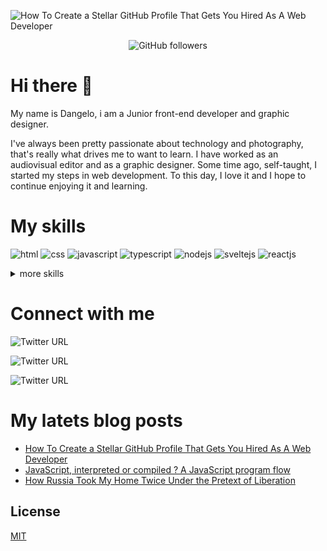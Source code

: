 ![How To Create a Stellar GitHub Profile That Gets You Hired As A Web Developer](https://res.cloudinary.com/sapper-heroku-test/image/upload/v1647894169/test/gh-reame-header_wwagww.png)

<div align="center">

![GitHub followers](https://img.shields.io/github/followers/dangelomedinag?logo=github)

</div>

# Hi there 👋

My name is Dangelo, i am a Junior front-end developer and graphic designer.

I've always been pretty passionate about technology and photography, that's really what drives me to want to learn. I have worked as an audiovisual editor and as a graphic designer. Some time ago, self-taught, I started my steps in web development. To this day, I love it and I hope to continue enjoying it and learning.

# My skills

![html](https://img.shields.io/static/v1?label=web&message=html&color=orange)
![css](https://img.shields.io/static/v1?label=web&message=css&color=yellow)
![javascript](https://img.shields.io/static/v1?label=web&message=javascript&color=yellow)
![typescript](https://img.shields.io/static/v1?label=code&message=typescript&color=yellow)
![nodejs](https://img.shields.io/static/v1?label=code&message=nodejs&color=green)
![sveltejs](https://img.shields.io/static/v1?label=framework&message=sveltejs&color=orange)
![reactjs](https://img.shields.io/static/v1?label=framework&message=reactjs&color=blue)

<details>
<summary>more skills</summary>
<p>

#### Take a look at my latest projects.

```js
const projects = ['https://magacine.vercel.app'];
```

</p></details>

# Connect with me

![Twitter URL](https://img.shields.io/twitter/url?color=black&label=dangelomedinag&style=social&url=https://twitter.com/dangelomedinag)

![Twitter URL](https://img.shields.io/twitter/url?color=black&label=dangelomedinag&logo=instagram&style=social&url=https://www.instagram.com/dangelomedinag/)

![Twitter URL](https://img.shields.io/twitter/url?color=black&label=dangelomedinag&logo=twitch&style=social&url=https://www.twitch.tv/dangelomedinag)

# My latets blog posts

- [How To Create a Stellar GitHub Profile That Gets You Hired As A Web Developer](https://javascript.plainenglish.io/how-to-create-a-stellar-github-profile-that-gets-you-hired-as-a-web-developer-bf2264c7a48a)
- [JavaScript, interpreted or compiled ? A JavaScript program flow](https://javascript.plainenglish.io/how-to-create-a-stellar-github-profile-that-gets-you-hired-as-a-web-developer-bf2264c7a48a)
- [How Russia Took My Home Twice Under the Pretext of Liberation](https://javascript.plainenglish.io/how-to-create-a-stellar-github-profile-that-gets-you-hired-as-a-web-developer-bf2264c7a48a)

## License

[MIT](LICENSE)
